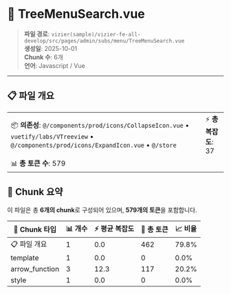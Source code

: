 # 📄 TreeMenuSearch.vue

> **파일 경로**: `vizier(sample)/vizier-fe-all-develop/src/pages/admin/subs/menu/TreeMenuSearch.vue`  
> **생성일**: 2025-10-01  
> **Chunk 수**: 6개  
> **언어**: Javascript / Vue
---





## 📋 파일 개요

| | |
|--|--|
| 📦 **의존성**: `@/components/prod/icons/CollapseIcon.vue` • `vuetify/labs/VTreeview` • `@/components/prod/icons/ExpandIcon.vue` • `@/store` | ⚡ **총 복잡도**: 37 |
| 📊 **총 토큰 수**: 579 |  |






## 🧩 Chunk 요약

이 파일은 총 **6개의 chunk**로 구성되어 있으며, **579개의 토큰**을 포함합니다.

| 🧩 Chunk 타입 | 📊 개수 | ⚡ 평균 복잡도 | 📝 총 토큰 | 📈 비율 |
|---------------|--------|-------------|----------|--------|
| 📋 파일 개요 | 1 | 0.0 | 462 | 79.8% |
| template | 1 | 0.0 | 0 | 0.0% |
| arrow_function | 3 | 12.3 | 117 | 20.2% |
| style | 1 | 0.0 | 0 | 0.0% |

